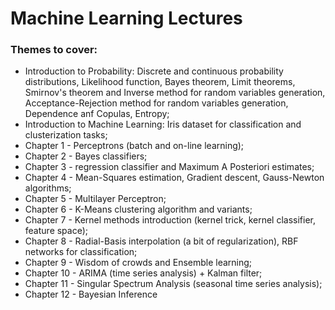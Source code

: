# Machine Learning Lectures

### Themes to cover:

* Introduction to Probability: Discrete and continuous probability distributions, Likelihood function, Bayes theorem, Limit theorems, Smirnov's theorem and Inverse method for random variables generation, Acceptance-Rejection method for random variables generation, Dependence anf Copulas, Entropy;
* Introduction to Machine Learning: Iris dataset for classification and clusterization tasks;
* Chapter 1 - Perceptrons (batch and on-line learning); 
* Chapter 2 - Bayes classifiers; 
* Chapter 3 - regression classifier and Maximum A Posteriori estimates; 
* Chapter 4 - Mean-Squares estimation, Gradient descent, Gauss-Newton algorithms;
* Chapter 5 - Multilayer Perceptron;
* Chapter 6 - K-Means clustering algorithm and variants;
* Chapter 7 - Kernel methods introduction (kernel trick, kernel classifier, feature space);
* Chapter 8 - Radial-Basis interpolation (a bit of regularization), RBF networks for classification;
* Chapter 9 - Wisdom of crowds and Ensemble learning;
* Chapter 10 - ARIMA (time series analysis) + Kalman filter;
* Chapter 11 - Singular Spectrum Analysis (seasonal time series analysis);
* Chapter 12 - Bayesian Inference
